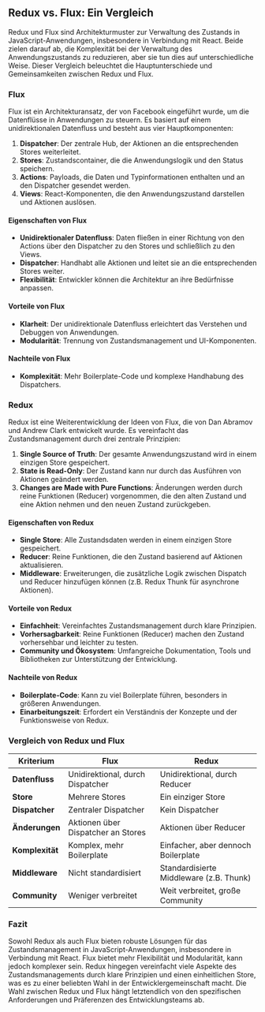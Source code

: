 ## Redux vs. Flux: Ein Vergleich

Redux und Flux sind Architekturmuster zur Verwaltung des Zustands in JavaScript-Anwendungen, insbesondere in Verbindung mit React. Beide zielen darauf ab, die Komplexität bei der Verwaltung des Anwendungszustands zu reduzieren, aber sie tun dies auf unterschiedliche Weise. Dieser Vergleich beleuchtet die Hauptunterschiede und Gemeinsamkeiten zwischen Redux und Flux.

### Flux

Flux ist ein Architekturansatz, der von Facebook eingeführt wurde, um die Datenflüsse in Anwendungen zu steuern. Es basiert auf einem unidirektionalen Datenfluss und besteht aus vier Hauptkomponenten:

1. **Dispatcher**: Der zentrale Hub, der Aktionen an die entsprechenden Stores weiterleitet.
2. **Stores**: Zustandscontainer, die die Anwendungslogik und den Status speichern.
3. **Actions**: Payloads, die Daten und Typinformationen enthalten und an den Dispatcher gesendet werden.
4. **Views**: React-Komponenten, die den Anwendungszustand darstellen und Aktionen auslösen.

#### Eigenschaften von Flux

- **Unidirektionaler Datenfluss**: Daten fließen in einer Richtung von den Actions über den Dispatcher zu den Stores und schließlich zu den Views.
- **Dispatcher**: Handhabt alle Aktionen und leitet sie an die entsprechenden Stores weiter.
- **Flexibilität**: Entwickler können die Architektur an ihre Bedürfnisse anpassen.

#### Vorteile von Flux

- **Klarheit**: Der unidirektionale Datenfluss erleichtert das Verstehen und Debuggen von Anwendungen.
- **Modularität**: Trennung von Zustandsmanagement und UI-Komponenten.

#### Nachteile von Flux

- **Komplexität**: Mehr Boilerplate-Code und komplexe Handhabung des Dispatchers.

### Redux

Redux ist eine Weiterentwicklung der Ideen von Flux, die von Dan Abramov und Andrew Clark entwickelt wurde. Es vereinfacht das Zustandsmanagement durch drei zentrale Prinzipien:

1. **Single Source of Truth**: Der gesamte Anwendungszustand wird in einem einzigen Store gespeichert.
2. **State is Read-Only**: Der Zustand kann nur durch das Ausführen von Aktionen geändert werden.
3. **Changes are Made with Pure Functions**: Änderungen werden durch reine Funktionen (Reducer) vorgenommen, die den alten Zustand und eine Aktion nehmen und den neuen Zustand zurückgeben.

#### Eigenschaften von Redux

- **Single Store**: Alle Zustandsdaten werden in einem einzigen Store gespeichert.
- **Reducer**: Reine Funktionen, die den Zustand basierend auf Aktionen aktualisieren.
- **Middleware**: Erweiterungen, die zusätzliche Logik zwischen Dispatch und Reducer hinzufügen können (z.B. Redux Thunk für asynchrone Aktionen).

#### Vorteile von Redux

- **Einfachheit**: Vereinfachtes Zustandsmanagement durch klare Prinzipien.
- **Vorhersagbarkeit**: Reine Funktionen (Reducer) machen den Zustand vorhersehbar und leichter zu testen.
- **Community und Ökosystem**: Umfangreiche Dokumentation, Tools und Bibliotheken zur Unterstützung der Entwicklung.

#### Nachteile von Redux

- **Boilerplate-Code**: Kann zu viel Boilerplate führen, besonders in größeren Anwendungen.
- **Einarbeitungszeit**: Erfordert ein Verständnis der Konzepte und der Funktionsweise von Redux.

### Vergleich von Redux und Flux

| Kriterium          | Flux                           | Redux                        |
|--------------------|--------------------------------|------------------------------|
| **Datenfluss**     | Unidirektional, durch Dispatcher| Unidirektional, durch Reducer|
| **Store**          | Mehrere Stores                 | Ein einziger Store           |
| **Dispatcher**     | Zentraler Dispatcher           | Kein Dispatcher              |
| **Änderungen**     | Aktionen über Dispatcher an Stores | Aktionen über Reducer       |
| **Komplexität**    | Komplex, mehr Boilerplate      | Einfacher, aber dennoch Boilerplate |
| **Middleware**     | Nicht standardisiert           | Standardisierte Middleware (z.B. Thunk) |
| **Community**      | Weniger verbreitet             | Weit verbreitet, große Community |

### Fazit

Sowohl Redux als auch Flux bieten robuste Lösungen für das Zustandsmanagement in JavaScript-Anwendungen, insbesondere in Verbindung mit React. Flux bietet mehr Flexibilität und Modularität, kann jedoch komplexer sein. Redux hingegen vereinfacht viele Aspekte des Zustandsmanagements durch klare Prinzipien und einen einheitlichen Store, was es zu einer beliebten Wahl in der Entwicklergemeinschaft macht. Die Wahl zwischen Redux und Flux hängt letztendlich von den spezifischen Anforderungen und Präferenzen des Entwicklungsteams ab.
